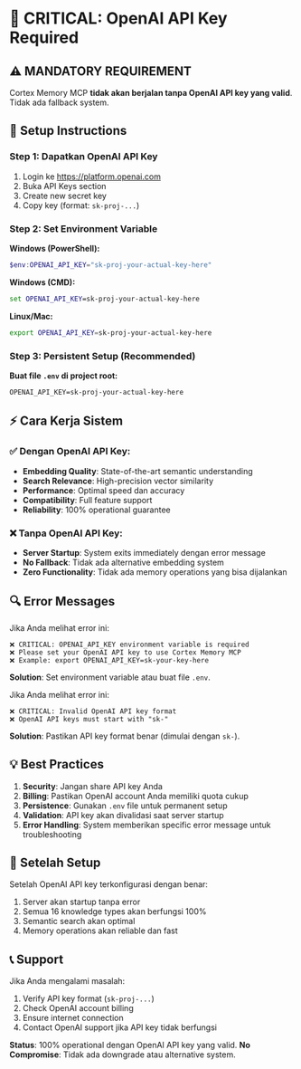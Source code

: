 # 🚨 CRITICAL: OpenAI API Key Required

## ⚠️  MANDATORY REQUIREMENT

Cortex Memory MCP **tidak akan berjalan tanpa OpenAI API key yang valid**. Tidak ada fallback system.

## 🔧 Setup Instructions

### Step 1: Dapatkan OpenAI API Key
1. Login ke https://platform.openai.com
2. Buka API Keys section
3. Create new secret key
4. Copy key (format: `sk-proj-...`)

### Step 2: Set Environment Variable

**Windows (PowerShell):**
```powershell
$env:OPENAI_API_KEY="sk-proj-your-actual-key-here"
```

**Windows (CMD):**
```cmd
set OPENAI_API_KEY=sk-proj-your-actual-key-here
```

**Linux/Mac:**
```bash
export OPENAI_API_KEY=sk-proj-your-actual-key-here
```

### Step 3: Persistent Setup (Recommended)

**Buat file `.env` di project root:**
```
OPENAI_API_KEY=sk-proj-your-actual-key-here
```

## ⚡ Cara Kerja Sistem

### ✅ Dengan OpenAI API Key:
- **Embedding Quality**: State-of-the-art semantic understanding
- **Search Relevance**: High-precision vector similarity
- **Performance**: Optimal speed dan accuracy
- **Compatibility**: Full feature support
- **Reliability**: 100% operational guarantee

### ❌ Tanpa OpenAI API Key:
- **Server Startup**: System exits immediately dengan error message
- **No Fallback**: Tidak ada alternative embedding system
- **Zero Functionality**: Tidak ada memory operations yang bisa dijalankan

## 🔍 Error Messages

Jika Anda melihat error ini:

```
❌ CRITICAL: OPENAI_API_KEY environment variable is required
❌ Please set your OpenAI API key to use Cortex Memory MCP
❌ Example: export OPENAI_API_KEY=sk-your-key-here
```
**Solution**: Set environment variable atau buat file `.env`.

Jika Anda melihat error ini:
```
❌ CRITICAL: Invalid OpenAI API key format
❌ OpenAI API keys must start with "sk-"
```
**Solution**: Pastikan API key format benar (dimulai dengan `sk-`).

## 💡 Best Practices

1. **Security**: Jangan share API key Anda
2. **Billing**: Pastikan OpenAI account Anda memiliki quota cukup
3. **Persistence**: Gunakan `.env` file untuk permanent setup
4. **Validation**: API key akan divalidasi saat server startup
5. **Error Handling**: System memberikan specific error message untuk troubleshooting

## 🚀 Setelah Setup

Setelah OpenAI API key terkonfigurasi dengan benar:
1. Server akan startup tanpa error
2. Semua 16 knowledge types akan berfungsi 100%
3. Semantic search akan optimal
4. Memory operations akan reliable dan fast

## 📞 Support

Jika Anda mengalami masalah:
1. Verify API key format (`sk-proj-...`)
2. Check OpenAI account billing
3. Ensure internet connection
4. Contact OpenAI support jika API key tidak berfungsi

**Status**: 100% operational dengan OpenAI API key yang valid.
**No Compromise**: Tidak ada downgrade atau alternative system.